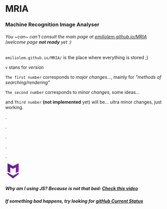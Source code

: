 # MRIA
### Machine Recognition Image Analyser
###### You ~can~ _can't_ consult the main page at [emiliolem.github.io/MRIA](https://emiliolem.github.io/MRIA/) (welcome page **not ready** yet :)

`emiliolem.github.io/MRIA/` is the place where everything is stored ;)

`v` stans for _version_

`The first number` corresponds to _major changes..._, mainly for _"methods of searching/rendering"_

`The second number` corresponds to _minor changes_, some ideas...

and `Third number` **(not implemented** yet) will be... ultra minor changes, just working.

.

.

.

.

.

![](https://github.com/adam-p/markdown-here/raw/master/src/common/images/icon48.png)

##### Why am I using JS? Because is not that bad: [Check this video](https://www.youtube.com/watch?v=rczu8kc8JZA)
##### If something bad happens, try looking for [gitHub Current Status](https://www.githubstatus.com/)
